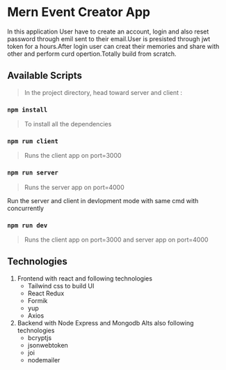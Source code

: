 # Mern Event Creator App

In this application User have to create an account, login and also reset password through emil sent to their email.User is presisted through jwt token for a hours.After login user can creat their memories and share with other and perform curd opertion.Totally build from scratch.

## Available Scripts

> In the project directory, head toward server and client :

### `npm install`

> To install all the dependencies

### `npm rum client`

> Runs the client app on port=3000

### `npm run server`

> Runs the server app on port=4000

Run the server and client in devlopment mode with same cmd with concurrently

### `npm run dev`

> Runs the client app on port=3000 and server app on port=4000

## Technologies

1. Frontend with react and following technologies
   - Tailwind css to build UI
   - React Redux
   - Formik
   - yup
   - Axios
2. Backend with Node Express and Mongodb Alts also following technologies
   - bcryptjs
   - jsonwebtoken
   - joi
   - nodemailer
